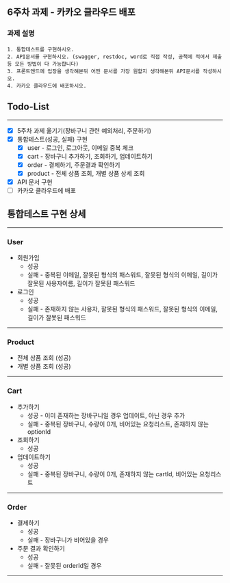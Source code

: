 ## 6주차 과제 - 카카오 클라우드 배포

### 과제 설명

```
1. 통합테스트를 구현하시오.
2. API문서를 구현하시오. (swagger, restdoc, word로 직접 작성, 공책에 적어서 제출 등 모든 방법이 다 가능합니다)
3. 프론트앤드에 입장을 생각해본뒤 어떤 문서를 가장 원할지 생각해본뒤 API문서를 작성하시오.
4. 카카오 클라우드에 배포하시오.
```

## Todo-List

---

- [x] 5주차 과제 옮기기(장바구니 관련 예외처리, 주문하기)
- [x] 통합테스트(성공, 실패) 구현
  - [x] user - 로그인, 로그아웃, 이메일 중복 체크
  - [x] cart - 장바구니 추가하기, 조회하기, 업데이트하기
  - [x] order - 결제하기, 주문결과 확인하기
  - [x] product - 전체 상품 조회, 개별 상품 상세 조회
- [x] API 문서 구현
- [ ] 카카오 클라우드에 배포

## 통합테스트 구현 상세

---

### User

- 회원가입
  - 성공
  - 실패 - 중복된 이메일, 잘못된 형식의 패스워드, 잘못된 형식의 이메일, 길이가 잘못된 사용자이름, 길이가 잘못된 패스워드
- 로그인
  - 성공
  - 실패 - 존재하지 않는 사용자, 잘못된 형식의 패스워드, 잘못된 형식의 이메일, 길이가 잘못된 패스워드

---

### Product

- 전체 상품 조회 (성공)
- 개별 상품 조회 (성공)
---

### Cart

- 추가하기
  - 성공 - 이미 존재하는 장바구니일 경우 업데이트, 아닌 경우 추가
  - 실패 - 중복된 장바구니, 수량이 0개, 비어있는 요청리스트, 존재하지 않는 optionId
- 조회하기
  - 성공
- 업데이트하기
  - 성공
  - 실패 - 중복된 장바구니, 수량이 0개, 존재하지 않는 cartId, 비어있는 요청리스트

---

### Order

- 결제하기
  - 성공
  - 실패 - 장바구니가 비어있을 경우
- 주문 결과 확인하기
  - 성공
  - 실패 - 잘못된 orderId일 경우

---
